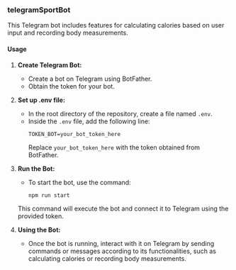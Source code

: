### telegramSportBot

This Telegram bot includes features for calculating calories based on user input and recording body measurements.

#### Usage

1. **Create Telegram Bot:**
   - Create a bot on Telegram using BotFather.
   - Obtain the token for your bot.

2. **Set up .env file:**
   - In the root directory of the repository, create a file named `.env`.
   - Inside the `.env` file, add the following line:
     ```
     TOKEN_BOT=your_bot_token_here
     ```
     Replace `your_bot_token_here` with the token obtained from BotFather.

3. **Run the Bot:**
   - To start the bot, use the command:
     ```
     npm run start
     ```
   This command will execute the bot and connect it to Telegram using the provided token.

4. **Using the Bot:**
   - Once the bot is running, interact with it on Telegram by sending commands or messages according to its functionalities, such as calculating calories or recording body measurements.
